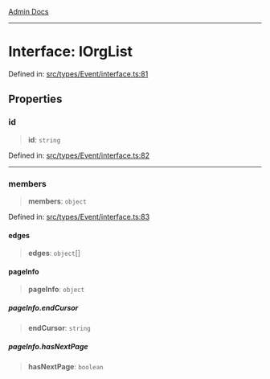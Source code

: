[Admin Docs](/)

***

# Interface: IOrgList

Defined in: [src/types/Event/interface.ts:81](https://github.com/PalisadoesFoundation/talawa-admin/blob/main/src/types/Event/interface.ts#L81)

## Properties

### id

> **id**: `string`

Defined in: [src/types/Event/interface.ts:82](https://github.com/PalisadoesFoundation/talawa-admin/blob/main/src/types/Event/interface.ts#L82)

***

### members

> **members**: `object`

Defined in: [src/types/Event/interface.ts:83](https://github.com/PalisadoesFoundation/talawa-admin/blob/main/src/types/Event/interface.ts#L83)

#### edges

> **edges**: `object`[]

#### pageInfo

> **pageInfo**: `object`

##### pageInfo.endCursor

> **endCursor**: `string`

##### pageInfo.hasNextPage

> **hasNextPage**: `boolean`

